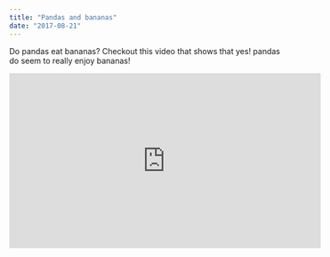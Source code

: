 ```yaml
---
title: "Pandas and bananas"
date: "2017-08-21"
---
```


Do pandas eat bananas? Checkout this video that shows that yes! pandas do seem to really enjoy bananas!

<iframe width="560" height="315" src="https://www.youtube.com/embed/4SZl1r2O_bY" frameborder="0" allowfullscreen></iframe>